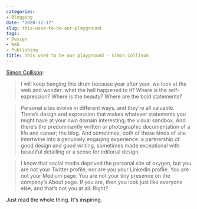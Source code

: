 ```yaml
---
categories:
- Blogging
date: "2020-12-17"
slug: this-used-to-be-our-playground
tags:
- Design
- Web
- Publishing
title: This used to be our playground - Simon Collison
---
```


[Simon Collison](https://colly.com/articles/this-used-to-be-our-playground):

> I will keep banging this drum because year after year, we look at the web and wonder: what the hell happened to it? Where is the self-expression? Where is the beauty? Where are the bold statements?

> Personal sites evolve in different ways, and they’re all valuable. There’s design and expression that makes whatever statements you might have at your own domain interesting; the visual sandbox. And there’s the predominantly written or photographic documentation of a life and career; the blog. And sometimes, both of those kinds of site intertwine into a genuinely engaging experience: a partnership of good design and good writing, sometimes made exceptional with beautiful detailing or a sense for editorial design.

> I know that social media deprived the personal site of oxygen, but you are not your Twitter profile, nor are you your LinkedIn profile. You are not your Medium page. You are not your tiny presence on the company’s About page. If you are, then you look just like everyone else, and that’s not you at all. Right?

Just read the whole thing. It's inspiring.

